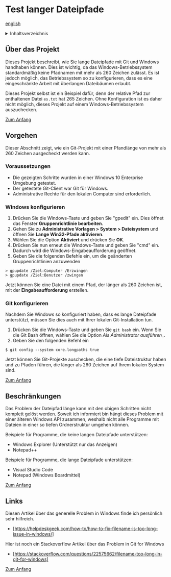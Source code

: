 # Test langer Dateipfade

[english](./README.md)

<!-- TABLE OF CONTENTS -->
<details>
  <summary>Inhaltsverzeichnis</summary>

* [Über das Projekt](#über-das-projekt)
* [Vorgehen](#vorgehen)
  1. [Voraussetzungen](#voraussetzungen)
  2. [Windows konfigurieren](#windows-konfigurieren)
  3. [Git konfigurieren](#git-konfigurieren)
* [Beschränkungen](#beschränkungen)
* [Links](#links)
  
</details>

## Über das Projekt

Dieses Projekt beschreibt, wie Sie lange Dateipfade mit Git und Windows handhaben können.
Dies ist wichtig, da das Windows-Betriebssystem standardmäßig keine Pfadnamen mit mehr als 260 Zeichen zulässt.
Es ist jedoch möglich, das Betriebssystem so zu konfigurieren, dass es eine eingeschränkte Arbeit mit überlangen Dateibäumen erlaubt.

Dieses Projekt selbst ist ein Beispiel dafür, denn der relative Pfad zur enthaltenen Datei `es.txt` hat 265 Zeichen.
Ohne Konfiguration ist es daher nicht möglich, dieses Projekt auf einem Windows-Betriebssystem auszuchecken.

[Zum Anfang](#test-langer-dateipfade)

## Vorgehen

Dieser Abschnitt zeigt, wie ein Git-Projekt mit einer Pfandlänge von mehr als 260 Zeichen ausgecheckt werden kann.

### Voraussetzungen

* Die gezeigten Schritte wurden in einer Windows 10 Enterprise Umgebung getestet.
* Der getestete Git-Client war Git für Windows.
* Administrative Rechte für den lokalen Computer sind erforderlich.

### Windows konfigurieren

1. Drücken Sie die Windows-Taste und geben Sie "gpedit" ein.
Dies öffnet das Fenster __Gruppenrichtlinie bearbeiten__.
2. Gehen Sie zu __Administrative Vorlagen > System > Dateisystem__ und öffnen Sie __Lange Win32-Pfade aktivieren__.
3. Wählen Sie die Option __Aktiviert__ und drücken Sie __OK__.
4. Drücken Sie nun erneut die Windows-Taste und geben Sie "cmd" ein. Dadurch wird die Windows-Eingabeaufforderung geöffnet.
5. Geben Sie die folgenden Befehle ein, um die geänderten Gruppenrichtlinien anzuwenden

```
> gpupdate /Ziel:Computer /Erzwingen
> gpupdate /Ziel:Benutzer /zwingen
```

Jetzt können Sie eine Datei mit einem Pfad, der länger als 260 Zeichen ist, mit der __Eingabeaufforderung__ erstellen.

### Git konfigurieren

Nachdem Sie Windows so konfiguriert haben, dass es lange Dateipfade unterstützt, müssen Sie dies auch mit Ihrer lokalen Git-Installation tun.

1. Drücken Sie die Windows-Taste und geben Sie `git bash` ein. Wenn Sie die Git Bash öffnen, wählen Sie die Option _Als Administrator ausführen__.
2. Geben Sie den folgenden Befehl ein

```
$ git config --system core.longpaths true
```

Jetzt können Sie Git-Projekte auschecken, die eine tiefe Dateistruktur haben und zu Pfaden führen, die länger als 260 Zeichen auf Ihrem lokalen System sind.

[Zum Anfang](#test-langer-dateipfade)

## Beschränkungen

Das Problem der Dateipfad länge kann mit den obigen Schritten nicht komplett gelöst werden.
Soweit ich informiert bin hängt dieses Problem mit einer älteren Windows API zusammen, weshalb nicht alle Programme mit Dateien in einer so tiefen Ordnerstruktur umgehen können. 

Beispiele für Programme, die keine langen Dateipfade unterstützen:
* Windows Explorer (Unterstützt nur das Anzeigen)
* Notepad++

Beispiele für Programme, die lange Dateipfade unterstützen:
* Visual Studio Code
* Notepad (Windows Boardmittel)

[Zum Anfang](#test-langer-dateipfade)

## Links

Diesen Artikel über das generelle Problem in Windows finde ich persönlich sehr hilfreich.
 * [https://helpdeskgeek.com/how-to/how-to-fix-filename-is-too-long-issue-in-windows/]

Hier ist noch ein Stackoverflow Artikel über das Problem in Git for Windows
 * [https://stackoverflow.com/questions/22575662/filename-too-long-in-git-for-windows]

 [Zum Anfang](#test-langer-dateipfade)